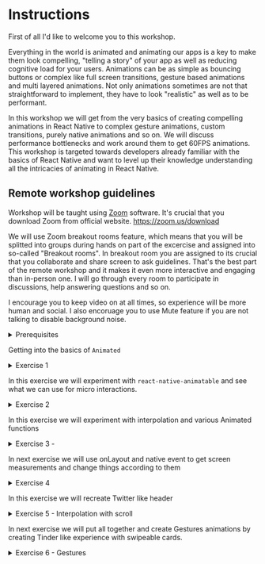 
# Instructions

First of all I'd like to welcome you to this workshop. 

Everything in the world is animated and animating our apps is a key to make them look compelling, "telling a story" of your app as well as reducing cognitive load for your users. Animations can be as simple as bouncing buttons or complex like full screen transitions, gesture based animations and multi layered animations. Not only animations sometimes are not that straightforward to implement, they have to look "realistic" as well as to be performant.

In this workshop we will get from the very basics of creating compelling animations in React Native to complex gesture animations, custom transitions, purely native animations and so on. We will discuss performance bottlenecks and work around them to get 60FPS animations. This workshop is targeted towards developers already familiar with the basics of React Native and want to level up their knowledge understanding all the intricacies of animating in React Native.


## Remote workshop guidelines

Workshop will be taught using [Zoom](zoom.us) software. It's crucial that you download Zoom from official website.
https://zoom.us/download

We will use Zoom breakout rooms feature, which means that you will be splitted into groups during hands on part of the excercise and assigned into so-called "Breakout rooms".
In breakout room you are assigned to its crucial that you collaborate and share screen to ask guidelines. That's the best part of the remote workshop and it makes it even more interactive and engaging than in-person one.
I will go through every room to participate in discussions, help answering questions and so on.

I encourage you to keep video on at all times, so experience will be more human and social. I also encoruage you to use Mute feature if you are not talking to disable background noise. 
<details>
<summary>
Prerequisites
</summary>
## Having your Machine Ready - 3 Easy Steps

You'll be able to write React Native code for either iOS, Android, or both.  Let's make sure your machine is ready to get rolling.

It's important that you are able to run a "Hello World" app **BEFORE** this workshop. And that you are using **React Native CLI** quickstart


### 1. Git/GitHub source control
This part isn't critical, but we'll be occasionally pushing our code to a repo in the demo.  If you would like to follow along
with those steps, be sure to have a [GitHub](https://github.com/) account and install Git for your OS.

Installing Git:  https://www.atlassian.com/git/tutorials/install-git

### 2. React Native - using Native

There is a quick-start and there is a native code start.  We'll be using the native-cli option. 

The directions can be found here:  https://reactnative.dev/docs/environment-setup

Please click the native tab and follow the steps provided. 

> **React Native CLI Quickstart**


### 3. Hello World
Each of the directions above, ask you to generate "AwesomeProject" and run it.  If you've done that you're ready for our workshop!

</details>


Getting into the basics of `Animated`

<details>
    <summary>
        Exercise 1
    </summary>

    - Start a new project, 
    - Create a new screen with a green box and position it at the top of the view.
    - Move box to the middle of the screen using `Animated.Value` and timing function
    - Create a sequence of several animations. Move the box to the right and then down.
</details>

In this exercise we will experiment with `react-native-animatable` and see what we can use for micro interactions.

<details>
<summary>
Exercise 2
</summary>

- install `react-native-animatable` 
- Create a screen with list of items
- animate this items using `react-native-animatable` primitives
</details>


In this exercise we will experiment with interpolation and various Animated functions

<details>


<summary>
Exercise 3 -
</summary>

- Create a new screen.
- Create three items on the screen
- Create a sequence animation to change items properties
- Change 3 different types of properties

</details>


In next exercise we will use onLayout and native event to get screen measurements and change things according to them

<details>
<summary>
Exercise 4
</summary>

- Move the green box from the first example to the bottom of the screen using screen measurements

Hint:
- Use `onLayout` function to measure screen size.
- use `useWindowDimensions` to get window dimensions

</details>

In this exercise we will recreate Twitter like header

<details>
<summary>
Exercise 5 - Interpolation with scroll
</summary>

- In a previous project create a new screen
- Recreate Twitter like header example on profile by implementing what was learnt in the class

</details>

In next exercise we will put all together and create Gestures animations by creating Tinder like experience with swipeable cards.

<details>
<summary>
Exercise 6 - Gestures
</summary>

- Listen to touch events and based on events move the card on the screen
- Rotate the card together with the movement
- When getting towards the corner of the screen also decrease opacity of the card

</details>



